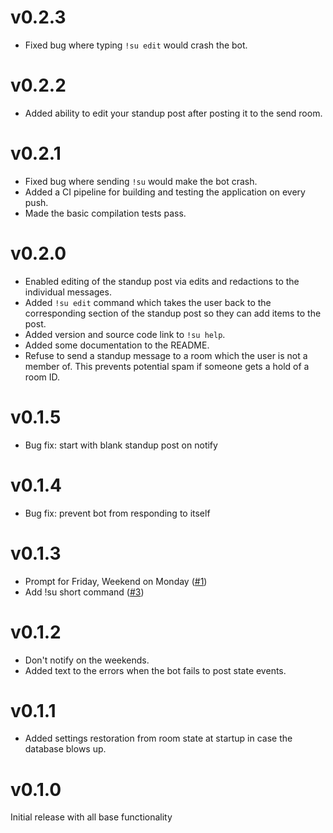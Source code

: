 # v0.2.3

* Fixed bug where typing `!su edit` would crash the bot.

# v0.2.2

* Added ability to edit your standup post after posting it to the send room.

# v0.2.1

* Fixed bug where sending `!su` would make the bot crash.
* Added a CI pipeline for building and testing the application on every push.
* Made the basic compilation tests pass.

# v0.2.0

* Enabled editing of the standup post via edits and redactions to the individual
  messages.
* Added `!su edit` command which takes the user back to the corresponding
  section of the standup post so they can add items to the post.
* Added version and source code link to `!su help`.
* Added some documentation to the README.
* Refuse to send a standup message to a room which the user is not a member of.
  This prevents potential spam if someone gets a hold of a room ID.

# v0.1.5

* Bug fix: start with blank standup post on notify

# v0.1.4

* Bug fix: prevent bot from responding to itself

# v0.1.3

* Prompt for Friday, Weekend on Monday
  ([#1](https://todo.sr.ht/~sumner/standupbot/1))
* Add !su short command ([#3](https://todo.sr.ht/~sumner/standupbot/3))

# v0.1.2

* Don't notify on the weekends.
* Added text to the errors when the bot fails to post state events.

# v0.1.1

* Added settings restoration from room state at startup in case the database
  blows up.

# v0.1.0

Initial release with all base functionality
